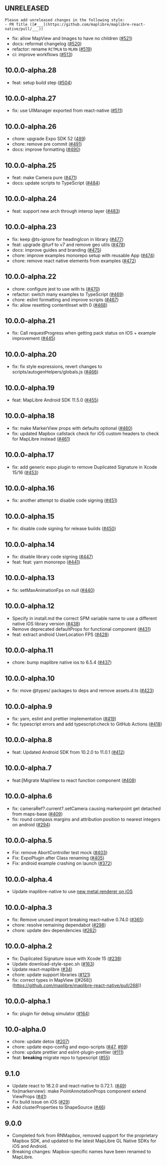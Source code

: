 ## UNRELEASED

```
Please add unreleased changes in the following style:
- PR Title ([#___](https://github.com/maplibre/maplibre-react-native/pull/___))
```

- fix: allow MapView and Images to have no children ([#521](https://github.com/maplibre/maplibre-react-native/pull/521))
- docs: reformat changelog ([#520](https://github.com/maplibre/maplibre-react-native/pull/520))
- refactor: rename `RCTMLN` to `MLRN` ([#519](https://github.com/maplibre/maplibre-react-native/pull/519))
- ci: improve workflows ([#513](https://github.com/maplibre/maplibre-react-native/pull/513))

## 10.0.0-alpha.28

- feat: setup build step ([#504](https://github.com/maplibre/maplibre-react-native/pull/504))

## 10.0.0-alpha.27

- fix: use UIManager exported from react-native ([#511](https://github.com/maplibre/maplibre-react-native/pull/511))

## 10.0.0-alpha.26

- chore: upgrade Expo SDK 52 ([489](https://github.com/maplibre/maplibre-react-native/pull/489))
- chore: remove pre commit ([#491](https://github.com/maplibre/maplibre-react-native/pull/491))
- docs: improve formatting ([#490](https://github.com/maplibre/maplibre-react-native/pull/490))

## 10.0.0-alpha.25

- feat: make Camera pure ([#471](https://github.com/maplibre/maplibre-react-native/pull/471))
- docs: update scripts to TypeScript ([#484](https://github.com/maplibre/maplibre-react-native/pull/484))

## 10.0.0-alpha.24

- feat: support new arch through interop layer ([#483](https://github.com/maplibre/maplibre-react-native/pull/483))

## 10.0.0-alpha.23

- fix: keep @ts-ignore for headingIcon in library ([#477](https://github.com/maplibre/maplibre-react-native/pull/477))
- feat: upgrade @turf to v7 and remove geo utils ([#478](https://github.com/maplibre/maplibre-react-native/pull/478))
- docs: improve guides and branding ([#475](https://github.com/maplibre/maplibre-react-native/pull/475))
- chore: improve examples monorepo setup with reusable App ([#474](https://github.com/maplibre/maplibre-react-native/pull/474))
- chore: remove react native elements from examples ([#472](https://github.com/maplibre/maplibre-react-native/pull/472))

## 10.0.0-alpha.22

- chore: configure jest to use with ts ([#470](https://github.com/maplibre/maplibre-react-native/pull/470))
- refactor: switch many examples to TypeScript ([#469](https://github.com/maplibre/maplibre-react-native/pull/469))
- chore: eslint formatting and improve scripts ([#467](https://github.com/maplibre/maplibre-react-native/pull/467))
- fix: allow resetting contentInset with 0 ([#468](https://github.com/maplibre/maplibre-react-native/pull/468))

## 10.0.0-alpha.21

- fix: Call requestProgress when getting pack status on IOS + example improvement ([#445](https://github.com/maplibre/maplibre-react-native/pull/445))

## 10.0.0-alpha.20

- fix: fix style expressions, revert changes to scripts/autogenHelpers/globals.js ([#466](https://github.com/maplibre/maplibre-react-native/pull/466))

## 10.0.0-alpha.19

- feat: MapLibre Android SDK 11.5.0 ([#455](https://github.com/maplibre/maplibre-react-native/pull/455))

## 10.0.0-alpha.18

- fix: make MarkerView props with defaults optional ([#460](https://github.com/maplibre/maplibre-react-native/pull/460))
- fix: updated Mapbox callstack check for iOS custom headers to check for MapLibre instead ([#461](https://github.com/maplibre/maplibre-react-native/pull/461))

## 10.0.0-alpha.17

- fix: add generic expo plugin to remove Duplicated Signature in Xcode 15/16 ([#453](https://github.com/maplibre/maplibre-react-native/pull/453))

## 10.0.0-alpha.16

- fix: another attempt to disable code signing ([#451](https://github.com/maplibre/maplibre-react-native/pull/451))

## 10.0.0-alpha.15

- fix: disable code signing for release builds ([#450](https://github.com/maplibre/maplibre-react-native/pull/450))

## 10.0.0-alpha.14

- fix: disable library code signing ([#447](https://github.com/maplibre/maplibre-react-native/pull/447))
- feat: feat: yarn monorepo ([#441](https://github.com/maplibre/maplibre-react-native/pull/441))

## 10.0.0-alpha.13

- fix: setMaxAnimationFps on null ([#440](https://github.com/maplibre/maplibre-react-native/pull/440))

## 10.0.0-alpha.12

- Specify in install.md the correct SPM variable name to use a different native iOS library version ([#438](https://github.com/maplibre/maplibre-react-native/pull/438))
- Remove deprecated defaultProps for functional component ([#431](https://github.com/maplibre/maplibre-react-native/pull/431))
- feat: extract android UserLocation FPS ([#428](https://github.com/maplibre/maplibre-react-native/pull/428))

## 10.0.0-alpha.11

- chore: bump maplibre native ios to 6.5.4 ([#437](https://github.com/maplibre/maplibre-react-native/pull/437))

## 10.0.0-alpha.10

- fix: move @types/ packages to deps and remove assets.d.ts ([#423](https://github.com/maplibre/maplibre-react-native/pull/423))

## 10.0.0-alpha.9

- fix: yarn, eslint and prettier implementation ([#419](https://github.com/maplibre/maplibre-react-native/pull/419))
- fix: typescript errors and add typescript:check to GitHub Actions ([#418](https://github.com/maplibre/maplibre-react-native/pull/418))

## 10.0.0-alpha.8

- feat: Updated Android SDK from 10.2.0 to 11.0.1 ([#412](https://github.com/maplibre/maplibre-react-native/pull/412))

## 10.0.0-alpha.7

- feat:[Migrate MapView to react function component ([#408](https://github.com/maplibre/maplibre-react-native/pull/408))

## 10.0.0-alpha.6

- fix: cameraRef?.current?.setCamera causing markerpoint get detached from maps-base ([#409](https://github.com/maplibre/maplibre-react-native/issues/409))
- fix: round compass margins and attribution position to nearest integers on android ([#294](https://github.com/maplibre/maplibre-react-native/pull/294))

## 10.0.0-alpha.5

- Fix: remove AbortController test mock ([#403](https://github.com/maplibre/maplibre-react-native/pull/403))
- Fix: ExpoPlugin after Class renaming ([#405](thttps://github.com/maplibre/maplibre-react-native/pull/405))
- Fix: android example crashing on launch ([#372](https://github.com/maplibre/maplibre-react-native/pull/372))

## 10.0.0-alpha.4

- Update maplibre-native to use [new metal renderer on iOS](https://github.com/maplibre/maplibre-native/releases/tag/ios-v6.4.0)

## 10.0.0-alpha.3

- fix: Remove unused import breaking react-native 0.74.0 ([#365](https://github.com/maplibre/maplibre-react-native/pull/365))
- chore: resolve remaining dependabot ([#298](https://github.com/maplibre/maplibre-react-native/pull/298))
- chore: update dev dependencies ([#262](https://github.com/maplibre/maplibre-react-native/pull/262))

## 10.0.0-alpha.2

- fix: Duplicated Signature issue with Xcode 15 ([#238](https://github.com/maplibre/maplibre-react-native/pull/238))
- Update download-style-spec.sh ([#163](https://github.com/maplibre/maplibre-react-native/pull/163))
- Update react-maplibre ([#34](https://github.com/maplibre/maplibre-react-native/issues/34))
- chore: update support libraries ([#121](https://github.com/maplibre/maplibre-react-native/pull/121))
- fix: correct types in MapView ([#268])(https://github.com/maplibre/maplibre-react-native/pull/268))

## 10.0.0-alpha.1

- fix: plugin for debug simulator ([#164](https://github.com/maplibre/maplibre-react-native/pull/164))

## 10.0-alpha.0

- chore: update detox ([#207](https://github.com/maplibre/maplibre-react-native/pull/207))
- chore: update expo-config and expo-scripts ([#47](https://github.com/maplibre/maplibre-react-native/pull/104), [#69](https://github.com/maplibre/maplibre-react-native/pull/69))
- chore: update prettier and eslint-plugin-prettier ([#111](https://github.com/maplibre/maplibre-react-native/pull/111))
- feat: **breaking** migrate repo to typescript ([#55](https://github.com/maplibre/maplibre-react-native/pull/55))

## 9.1.0

- Update react to 18.2.0 and react-native to 0.72.1. ([#49](https://github.com/maplibre/maplibre-react-native/pull/49))
- fix(markerview): make PointAnnotationProps component extend ViewProps ([#41](https://github.com/maplibre/maplibre-react-native/issues/41))
- Fix build issue on iOS ([#29](https://github.com/maplibre/maplibre-react-native/issues/29))
- Add clusterProperties to ShapeSource ([#46](https://github.com/maplibre/maplibre-react-native/pull/46))

## 9.0.0

- Completed fork from RNMapbox, removed support for the proprietary Mapbox SDK, and updated to the latest MapLibre GL Native SDKs for iOS and Android.
- Breaking changes: Mapbox-specific names have been renamed to MapLibre.
